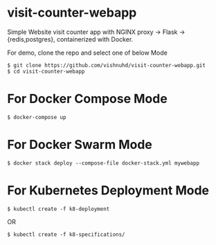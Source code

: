# visit-counter-webapp
Simple Website visit counter app with NGINX proxy -> Flask -> {redis,postgres}, containerized with Docker.

For demo, clone the repo and select one of below Mode   

```
$ git clone https://github.com/vishnuhd/visit-counter-webapp.git   
$ cd visit-counter-webapp   
```

# For Docker Compose Mode
```
$ docker-compose up   
```

# For Docker Swarm Mode
```  
$ docker stack deploy --compose-file docker-stack.yml mywebapp   
```

# For Kubernetes Deployment Mode
``` 
$ kubectl create -f k8-deployment   
```
OR
``` 
$ kubectl create -f k8-specifications/   
```
